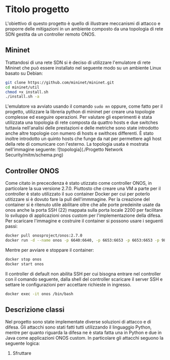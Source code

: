 # Titolo progetto 
L'obiettivo di questo progetto è quello di illustrare meccanismi di attacco e proporre delle mitigazioni in un ambiente composto da una topologia di rete SDN gestita da un controller remoto ONOS.


## Mininet
Trattandosi di una rete SDN si è deciso di utilizzare l'emulatore di rete Mininet che può essere installato nel seguente modo su un ambiente Linux basato su Debian:
```bash
git clone https://github.com/mininet/mininet.git
cd mininet/util
chmod +x install.sh
./install.sh -a
```
L'emulatore va avviato usando il comando `sudo mn` oppure, come fatto per il progetto, utilizzare la libreria python di mininet per creare una topologie complesse ed eseguire operazioni.
Per valutare gli esperimenti è stata utilizzata una topologia di rete composta da quattro hosts e due switches tuttavia nell'analisi delle prestazioni e delle metriche sono state introdotto anche altre topologie con numero di hosts e swithces differenti. È stato inoltre introdotto un quinto hosts che funge da nat per permettere agli host della rete di comunicare con l'esterno. La topologia usata è mostrata nell'immagine seguente: 
![topologia](./Progetto Network Security/mitm/schema.png)

## Controller ONOS
Come citato in prececdenza è stato utizzato come controller ONOS, in particolare la sua versione 2.7.0. Piuttosto che creare una VM a parte per il controller è stato utilizzato il suo container Docker per cui per poterlo utitizzare si è dovuto fare la pull dell'immmagine. Per la creazione del container si è ritenuto utile abilitare oltre che alle porte predeinite usate da onos anche la porta SSH (22) mappata sulla porta locale 2200 per facilitare lo sviluppo di applicazioni onos custom per l'implementazione della difesa. 
Per scaricare l'immagine e costruire il container si possono usare i seguenti passi: 
```bash
docker pull onosproject/onos:2.7.0
docker run -d --name onos -p 6640:6640, -p 6653:6653 -p 6653:6653 -p 9876:9876 -p 8181:8181 -p 2200:22 onosproject/onos
```
Mentre per avviare e stoppare il container: 

```bash
docker stop onos
docker start onos
```
Il controller di default non abilita SSH per cui bisogna entrare nel controller con il comando seguente, dalla shell del controller scaricare il server SSH e settare le configurazioni perr accettare richieste in ingresso.
```bash
docker exec -it onos /bin/bash
```
## Descrizione classi
Nel progetto sono state implementate diverse soluzioni di attacco e di difesa. Gli attacchi sono stati fatti tutti utilizzando il linguaggio Python, mentre per quanto riguarda la difesa ne è stata fatta una in Python e due in Java come applicazioni ONOS custom.
In particolare gli attacchi seguono la seguente logica: 
1. Sfruttare 
